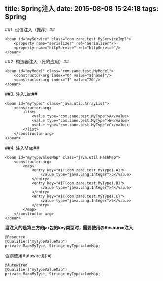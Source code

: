 title: Spring注入
date: 2015-08-08 15:24:18
tags: Spring
---

##1. 设值注入（推荐）##
```
<bean id="myService" class="com.zane.test.MyServiceImpl">
    <property name="serializer" ref="Serializer"/>
    <property name="httpService" ref="httpService"/>
</bean>
```

##2.  构造器注入（死的应用）##
```
<bean id="myModel" class="com.zane.test.MyModel">
    <constructor-arg index="0" value="${name}"/>
    <constructor-arg index="1" value=“20"/>
</bean>
```

##3. 注入List##
```
<bean id="myTypes" class="java.util.ArrayList">
    <constructor-arg>
        <list>
            <value type="com.zane.test.MyType">A</value>
            <value type="com.zane.test.MyType">B</value>
            <value type="com.zane.test.MyType">C</value>
        </list>
    </constructor-arg>
</bean>
```

##4. 注入Map##

```
<bean id="myTypeValueMap" class="java.util.HashMap">
    <constructor-arg>
        <map>
            <entry key="#{T(com.zane.test.MyType).A}">
                <value type="java.lang.Integer">3</value>
            </entry>
            <entry key="#{T(com.zane.test.MyType).B}">
                <value type="java.lang.Integer">4</value>
            </entry>
            <entry key="#{T(com.zane.test.MyType).C}">
                <value type="java.lang.Integer">5</value>
            </entry>
        </map>
    </constructor-arg>
</bean>
```

**当注入的是第三方的jar包的key类型时，需要使用@Resource注入**

```
@Resource
@Qualifier("myTypeValueMap")
private Map<MyType, String> myTypeValueMap;
```

否则使用Autowired即可

```
@Autowired
@Qualifier("myTypeValueMap")
private Map<MyType, String> myTypeValueMap;
```